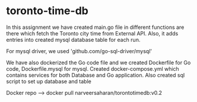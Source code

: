 # toronto-time-db

In this assignment we have created main.go file in different functions are there which fetch the Toronto city time from External API.
Also, it adds entries into created mysql database table for each run.

For mysql driver, we used 'github.com/go-sql-driver/mysql'

We have also dockerized the Go code file and we created Dockerfile for Go code, Dockerfile.mysql for mysql.
Created docker-compose.yml which contains services for both Database and Go application.
Also created sql script to set up database and table

Docker repo --> docker pull narveersaharan/torontotimedb:v0.2